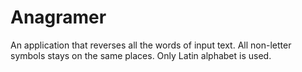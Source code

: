 # Anagramer
An application that reverses all the words of input text.
All non-letter symbols stays on the same places.
Only Latin alphabet is used.